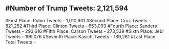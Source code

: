 #Number of Trump Tweets: 2,121,594
---
#First Place: Rubio Tweets - 1,010,901
#Second Place: Cruz Tweets - 821,252
#Third Place: Clinton Tweets - 653,093
#Fourth Place: Sanders Tweets - 293,616
#Fifth Place: Carson Tweets - 273,539
#Sixth Place: Jeb! Tweets - 199,076
#Seventh Place: Kasich Tweets - 189,281
#Last Place: Total Tweets -  
